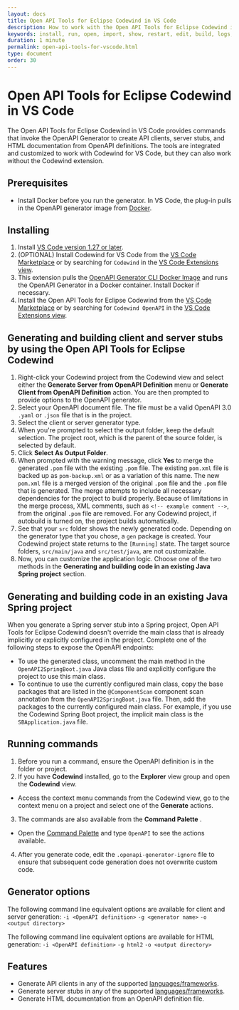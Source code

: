 ```yaml
---
layout: docs
title: Open API Tools for Eclipse Codewind in VS Code
description: How to work with the Open API Tools for Eclipse Codewind in VS Code
keywords: install, run, open, import, show, restart, edit, build, logs, tools, eclipse, Open API Tools for Eclipse Codewind in VS Code
duration: 1 minute
permalink: open-api-tools-for-vscode.html
type: document
order: 30
---
```


# Open API Tools for Eclipse Codewind in VS Code

The Open API Tools for Eclipse Codewind in VS Code provides commands that invoke the OpenAPI Generator to create API clients, server stubs, and HTML documentation from OpenAPI definitions. The tools are integrated and customized to work with Codewind for VS Code, but they can also work without the Codewind extension.

## Prerequisites
- Install Docker before you run the generator. In VS Code, the plug-in pulls in the OpenAPI generator image from [Docker](https://github.com/OpenAPITools/openapi-generator#16---docker).

## Installing
1. Install [VS Code version 1.27 or later](https://code.visualstudio.com/download).
2. (OPTIONAL) Install Codewind for VS Code from the [VS Code Marketplace](https://marketplace.visualstudio.com/items?itemName=IBM.codewind) or by searching for `Codewind` in the [VS Code Extensions view](https://code.visualstudio.com/docs/editor/extension-gallery#_browse-for-extensions).
3. This extension pulls the [OpenAPI Generator CLI Docker Image](https://github.com/OpenAPITools/openapi-generator#16---docker) and runs the OpenAPI Generator in a Docker container. Install Docker if necessary.
4. Install the Open API Tools for Eclipse Codewind from the [VS Code Marketplace](https://marketplace.visualstudio.com/items?itemName=IBM.codewind-openapi-tools) or by searching for `Codewind OpenAPI` in the [VS Code Extensions view](https://code.visualstudio.com/docs/editor/extension-gallery#_browse-for-extensions).

## Generating and building client and server stubs by using the Open API Tools for Eclipse Codewind
1. Right-click your Codewind project from the Codewind view and select either the **Generate Server from OpenAPI Definition** menu or **Generate Client from OpenAPI Definition** action. You are then prompted to provide options to the OpenAPI generator.
2. Select your OpenAPI document file. The file must be a valid OpenAPI 3.0 `.yaml` or `.json` file that is in the project.
3. Select the client or server generator type.
4. When you're prompted to select the output folder, keep the default selection. The project root, which is the parent of the source folder, is selected by default.
5. Click **Select As Output Folder**.
6. When prompted with the warning message, click **Yes** to merge the generated `.pom` file with the existing `.pom` file. The existing `pom.xml` file is backed up as `pom-backup.xml` or as a variation of this name. The new `pom.xml` file is a merged version of the original `.pom` file and the `.pom` file that is generated. The merge attempts to include all necessary dependencies for the project to build properly. Because of limitations in the merge process, XML comments, such as `<!-- example comment -->`, from the original `.pom` file are removed. For any Codewind project, if autobuild is turned on, the project builds automatically.
7. See that your `src` folder shows the newly generated code. Depending on the generator type that you chose, a `gen` package is created. Your Codewind project state returns to the `[Running]` state. The target source folders, `src/main/java` and `src/test/java`, are not customizable.
8. Now, you can customize the application logic. Choose one of the two methods in the **Generating and building code in an existing Java Spring project** section.

## Generating and building code in an existing Java Spring project
When you generate a Spring server stub into a Spring project, Open API Tools for Eclipse Codewind doesn't override the main class that is already implicitly or explicitly configured in the project. Complete one of the following steps to expose the OpenAPI endpoints:
- To use the generated class, uncomment the main method in the `OpenAPI2SpringBoot.java` Java class file and explicitly configure the project to use this main class.
- To continue to use the currently configured main class, copy the base packages that are listed in the `@ComponentScan` component scan annotation from the `OpenAPI2SpringBoot.java` file. Then, add the packages to the currently configured main class. For example, if you use the Codewind Spring Boot project, the implicit main class is the `SBApplication.java` file.

## Running commands
1. Before you run a command, ensure the OpenAPI definition is in the folder or project.
2. If you have **Codewind** installed, go to the **Explorer** view group and open the **Codewind** view.
  - Access the context menu commands from the Codewind view, go to the context menu on a project and select one of the **Generate** actions.
3. The commands are also available from the **Command Palette** .
  - Open the [Command Palette](https://code.visualstudio.com/docs/getstarted/userinterface#_command-palette) and type `OpenAPI` to see the actions available.
4. After you generate code, edit the `.openapi-generator-ignore` file to ensure that subsequent code generation does not overwrite custom code.

## Generator options
The following command line equivalent options are available for client and server generation:
`-i <OpenAPI definition>`
`-g <generator name>`
`-o <output directory>`

The following command line equivalent options are available for HTML generation:
`-i <OpenAPI definition>`
`-g html2`
`-o <output directory>`

## Features
- Generate API clients in any of the supported [languages/frameworks](https://github.com/OpenAPITools/openapi-generator#overview).
- Generate server stubs in any of the supported [languages/frameworks](https://github.com/OpenAPITools/openapi-generator#overview).
- Generate HTML documentation from an OpenAPI definition file.
